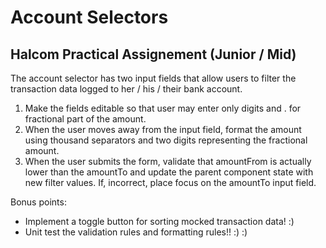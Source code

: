 # Account Selectors  
## Halcom Practical Assignement (Junior / Mid)

The account selector has two input fields that allow users to filter the transaction data logged to her / his / their bank account.
1) Make the fields editable so that user may enter only digits and . for fractional part of the amount.
2) When the user moves away from the input field, format the amount using thousand separators and two digits representing the fractional amount.
3) When the user submits the form, validate that amountFrom is actually lower than the amountTo and update the parent component state with new filter values. If, incorrect, place focus on the amountTo input field.

Bonus points:
- Implement a toggle button for sorting mocked transaction data! :) 
- Unit test the validation rules and formatting rules!! :) :) 





